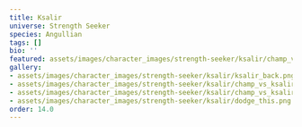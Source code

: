 ```yaml
---
title: Ksalir
universe: Strength Seeker
species: Angullian
tags: []
bio: ''
featured: assets/images/character_images/strength-seeker/ksalir/champ_vs_ksalir (1).png
gallery:
- assets/images/character_images/strength-seeker/ksalir/ksalir_back.png
- assets/images/character_images/strength-seeker/ksalir/champ_vs_ksalir.png
- assets/images/character_images/strength-seeker/ksalir/champ_vs_ksalir (1).png
- assets/images/character_images/strength-seeker/ksalir/dodge_this.png
order: 14.0
---
```



